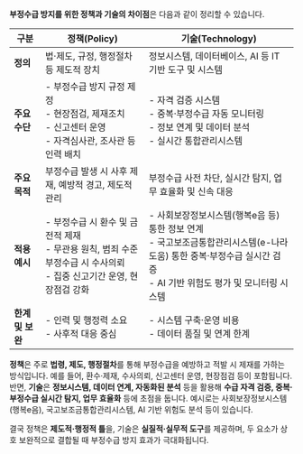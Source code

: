 **부정수급 방지를 위한 정책과 기술의 차이점**은 다음과 같이 정리할 수 있습니다.

|구분|정책(Policy)|기술(Technology)|
|---|---|---|
|**정의**|법·제도, 규정, 행정절차 등 제도적 장치|정보시스템, 데이터베이스, AI 등 IT 기반 도구 및 시스템|
|**주요 수단**|- 부정수급 방지 규정 제정  <br>- 현장점검, 제재조치  <br>- 신고센터 운영  <br>- 자격심사관, 조사관 등 인력 배치|- 자격 검증 시스템  <br>- 중복·부정수급 자동 모니터링  <br>- 정보 연계 및 데이터 분석  <br>- 실시간 통합관리시스템|
|**주요 목적**|부정수급 발생 시 사후 제재, 예방적 경고, 제도적 관리|부정수급 사전 차단, 실시간 탐지, 업무 효율화 및 신속 대응|
|**적용 예시**|- 부정수급 시 환수 및 금전적 제재[](https://www.dbpia.co.kr/journal/articleDetail?nodeId=NODE09312014)  <br>- 무관용 원칙, 범죄 수준 부정수급 시 수사의뢰[](https://www.acrc.go.kr/boardDownload.es?bid=105&list_no=14145&seq=2)  <br>- 집중 신고기간 운영, 현장점검 강화|- 사회보장정보시스템(행복e음 등) 통한 정보 연계[](http://www.akes.or.kr/wp-content/uploads/2022/01/05107_136-%EC%97%84%EC%9E%AC%EC%84%B1%EC%A0%95%EC%A7%80%EC%9A%B4%EC%9E%84%EB%B3%91%EC%9D%B81.pdf)  <br>- 국고보조금통합관리시스템(e-나라도움) 통한 중복·부정수급 실시간 검증[](https://www.acrc.go.kr/boardDownload.es?bid=105&list_no=14145&seq=2)  <br>- AI 기반 위험도 평가 및 모니터링 시스템|
|**한계 및 보완**|- 인력 및 행정력 소요  <br>- 사후적 대응 중심|- 시스템 구축·운영 비용  <br>- 데이터 품질 및 연계 한계|

**정책**은 주로 **법령, 제도, 행정절차**를 통해 부정수급을 예방하고 적발 시 제재를 가하는 방식입니다. 예를 들어, 환수·제재, 수사의뢰, 신고센터 운영, 현장점검 등이 포함됩니다[](https://www.acrc.go.kr/boardDownload.es?bid=105&list_no=14145&seq=2)[](https://www.dbpia.co.kr/journal/articleDetail?nodeId=NODE09312014).  
반면, **기술**은 **정보시스템, 데이터 연계, 자동화된 분석** 등을 활용해 **수급 자격 검증, 중복·부정수급 실시간 탐지, 업무 효율화** 등에 초점을 둡니다. 예시로는 사회보장정보시스템(행복e음), 국고보조금통합관리시스템, AI 기반 위험도 분석 등이 있습니다[](https://www.acrc.go.kr/boardDownload.es?bid=105&list_no=14145&seq=2)[](http://www.akes.or.kr/wp-content/uploads/2022/01/05107_136-%EC%97%84%EC%9E%AC%EC%84%B1%EC%A0%95%EC%A7%80%EC%9A%B4%EC%9E%84%EB%B3%91%EC%9D%B81.pdf).

결국 정책은 **제도적·행정적 틀**을, 기술은 **실질적·실무적 도구**를 제공하며, 두 요소가 상호 보완적으로 결합될 때 부정수급 방지 효과가 극대화됩니다.
